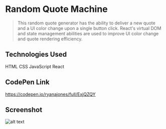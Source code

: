 # Random Quote Machine

> This random quote generator has the ability to deliver a new quote and a UI color change upon a single button click. React's virtual DOM and state management abilities are used to improve UI color change and quote rendering efficiency.

## Technologies Used

HTML CSS JavaScript React

## CodePen Link

https://codepen.io/ryanajones/full/ExjQZQY

## Screenshot

![alt text](https://i.imgur.com/2hOFpLX.png)
